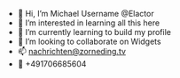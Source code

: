 - 👋 Hi, I’m Michael Username @Elactor
- 👀 I’m interested in learning all this here
- 🌱 I’m currently learning to build my profile
- 💞️ I’m looking to collaborate on Widgets
- 📫 nachrichten@zorneding.tv
- 📲 +491706685604

<!---
Elactor/Elactor is a ✨ special ✨ repository because its `README.md` (this file) appears on your GitHub profile.
You can click the Preview link to take a look at your changes.
--->

